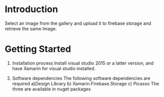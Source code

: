 # Introduction 
Select an image from the gallery and upload it to firebase storage and retrieve the same Image.
# Getting Started
1.	Installation process
	Install visual studio 2015 or a latter version, and have Xamarin for visual studio installed.
	
2.	Software dependencies
	The following software dependencies are required
		a)Design Library
		b) Xamarin.Firebase.Storage
		c) Picasso
	The three are available in nuget packages	

